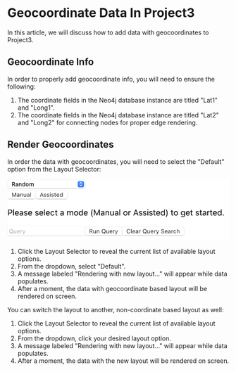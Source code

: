 # Geocoordinate Data In Project3

In this article, we will discuss how to add data with geocoordinates to Project3.

## Geocoordinate Info

In order to properly add geocoordinate info, you will need to ensure the following:
1. The coordinate fields in the Neo4j database instance are titled "Lat1" and "Long1".
2. The coordinate fields in the Neo4j database instance are titled "Lat2" and "Long2" for connecting nodes for proper edge rendering.

## Render Geocoordinates

In order the data with geocoordinates, you will need to select the "Default" option from the Layout Selector:

![The Layout Selector](images/querybar.png)
1. Click the Layout Selector to reveal the current list of available layout options.
2. From the dropdown, select "Default".
3. A message labeled "Rendering with new layout..." will appear while data populates.
4. After a moment, the data with geocoordinate based layout will be rendered on screen.

You can switch the layout to another, non-coordinate based layout as well:
1. Click the Layout Selector to reveal the current list of available layout options.
2. From the dropdown, click your desired layout option.
3. A message labeled "Rendering with new layout..." will appear while data populates.
4. After a moment, the data with the new layout will be rendered on screen.
